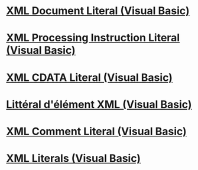 # [XML Document Literal (Visual Basic)](xml-document-literal.md)
# [XML Processing Instruction Literal (Visual Basic)](xml-processing-instruction-literal.md)
# [XML CDATA Literal (Visual Basic)](xml-cdata-literal.md)
# [Littéral d'élément XML (Visual Basic)](xml-element-literal.md)
# [XML Comment Literal (Visual Basic)](xml-comment-literal.md)
# [XML Literals (Visual Basic)](index.md)
